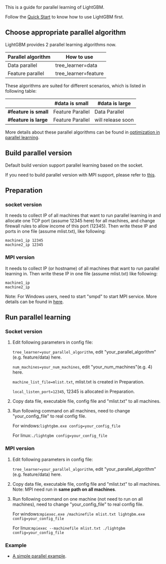 This is a guide for parallel learning of LightGBM.

Follow the [Quick Start](https://github.com/Microsoft/LightGBM/wiki/Quick-Start) to know how to use LightGBM first.

## Choose appropriate parallel algorithm

LightGBM provides 2 parallel learning algorithms now. 

|Parallel algorithm| How to use |
|----------------|---------------------|
|Data parallel   | tree_learner=data   |
|Feature parallel| tree_learner=feature|

These algorithms are suited for different scenarios, which is listed in following table:

|                     | #data is small| #data is large| 
|---------------------|------------------|-----------------|
|**#feature is small**| Feature Parallel | Data Parallel   |
|**#feature is large**| Feature Parallel | will release soon |


More details about these parallel algorithms can be found in [optimization in parallel learning](https://github.com/Microsoft/LightGBM/wiki/Features#optimization-in-parallel-learning).

## Build parallel version
Default build version support parallel learning based on the socket.

If you need to build parallel version with MPI support, please refer to [this](https://github.com/Microsoft/LightGBM/wiki/Installation-Guide#build-mpi-version).

## Preparation

### socket version

It needs to collect IP of all machines that want to run parallel learning in and allocate one TCP port (assume 12345 here) for all machines, and change firewall rules to allow income of this port (12345). Then write these IP and ports in one file (assume mlist.txt), like following:

```
machine1_ip 12345
machine2_ip 12345
```

### MPI version

It needs to collect IP (or hostname) of all machines that want to run parallel learning in. Then write these IP in one file (assume mlist.txt) like following:

```
machine1_ip
machine2_ip
```

Note: For Windows users, need to start "smpd" to start MPI service. More details can be found in [here](https://blogs.technet.microsoft.com/windowshpc/2015/02/02/how-to-compile-and-run-a-simple-ms-mpi-program/).

## Run parallel learning

### Socket version

1. Edit following parameters in config file:

    ```tree_learner=your_parallel_algorithm```, edit "your_parallel_algorithm"(e.g. feature/data) here.

    ```num_machines=your_num_machines```, edit "your_num_machines"(e.g. 4) here.

    ```machine_list_file=mlist.txt```,  mlist.txt is created in Preparation.
    
    ```local_listen_port=12345```,  12345 is allocated in Preparation.

    
2. Copy data file, executable file, config file and "mlist.txt" to all machines.
3. Run following command on all machines, need to change "your_config_file" to real config file.

   For windows:```lightgbm.exe config=your_config_file```
  
   For linux:```./lightgbm config=your_config_file```

### MPI version

1. Edit following parameters in config file:

    ```tree_learner=your_parallel_algorithm```, edit "your_parallel_algorithm"(e.g. feature/data) here.
    
2. Copy data file, executable file, config file and "mlist.txt" to all machines. Note: MPI need run in **same path on all machines**.
3. Run following command on one machine (not need to run on all machines), need to change "your_config_file" to real config file.

   For windows:```mpiexec.exe /machinefile mlist.txt lightgbm.exe config=your_config_file```
  
   For linux:```mpiexec --machinefile mlist.txt ./lightgbm config=your_config_file```

### Example

* [A simple parallel example](https://github.com/Microsoft/lightgbm/tree/master/examples/parallel_learning).

